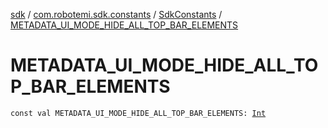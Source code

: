 [sdk](../../index.md) / [com.robotemi.sdk.constants](../index.md) / [SdkConstants](index.md) / [METADATA_UI_MODE_HIDE_ALL_TOP_BAR_ELEMENTS](./-m-e-t-a-d-a-t-a_-u-i_-m-o-d-e_-h-i-d-e_-a-l-l_-t-o-p_-b-a-r_-e-l-e-m-e-n-t-s.md)

# METADATA_UI_MODE_HIDE_ALL_TOP_BAR_ELEMENTS

`const val METADATA_UI_MODE_HIDE_ALL_TOP_BAR_ELEMENTS: `[`Int`](https://kotlinlang.org/api/latest/jvm/stdlib/kotlin/-int/index.html)